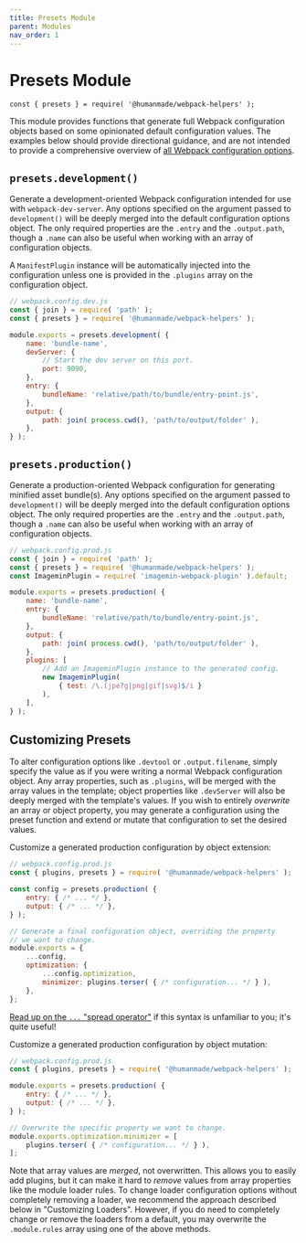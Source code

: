 ```yaml
---
title: Presets Module
parent: Modules
nav_order: 1
---
```


# Presets Module

`const { presets } = require( '@humanmade/webpack-helpers' );`

This module provides functions that generate full Webpack configuration objects based on some opinionated default configuration values. The examples below should provide directional guidance, and are not intended to provide a comprehensive overview of [all Webpack configuration options](https://webpack.js.org/configuration/).

## `presets.development()`

Generate a development-oriented Webpack configuration intended for use with `webpack-dev-server`. Any options specified on the argument passed to `development()` will be deeply merged into the default configuration options object. The only required properties are the `.entry` and the `.output.path`, though a `.name` can also be useful when working with an array of configuration objects.

A `ManifestPlugin` instance will be automatically injected into the configuration unless one is provided in the `.plugins` array on the configuration object.

```js
// webpack.config.dev.js
const { join } = require( 'path' );
const { presets } = require( '@humanmade/webpack-helpers' );

module.exports = presets.development( {
	name: 'bundle-name',
	devServer: {
		// Start the dev server on this port.
		port: 9090,
	},
	entry: {
		bundleName: 'relative/path/to/bundle/entry-point.js',
	},
	output: {
		path: join( process.cwd(), 'path/to/output/folder' ),
	},
} );
```

## `presets.production()`

Generate a production-oriented Webpack configuration for generating minified asset bundle(s). Any options specified on the argument passed to `development()` will be deeply merged into the default configuration options object. The only required properties are the `.entry` and the `.output.path`, though a `.name` can also be useful when working with an array of configuration objects.

```js
// webpack.config.prod.js
const { join } = require( 'path' );
const { presets } = require( '@humanmade/webpack-helpers' );
const ImageminPlugin = require( 'imagemin-webpack-plugin' ).default;

module.exports = presets.production( {
	name: 'bundle-name',
	entry: {
		bundleName: 'relative/path/to/bundle/entry-point.js',
	},
	output: {
		path: join( process.cwd(), 'path/to/output/folder' ),
	},
	plugins: [
		// Add an ImageminPlugin instance to the generated config.
		new ImageminPlugin(
			{ test: /\.(jpe?g|png|gif|svg)$/i }
		),
	],
} );
```

## Customizing Presets

To alter configuration options like `.devtool` or `.output.filename`, simply specify the value as if you were writing a normal Webpack configuration object. Any array properties, such as `.plugins`, will be merged with the array values in the template; object properties like `.devServer` will also be deeply merged with the template's values. If you wish to entirely _overwrite_ an array or object property, you may generate a configuration using the preset function and extend or mutate that configuration to set the desired values.

Customize a generated production configuration by object extension:

```js
// webpack.config.prod.js
const { plugins, presets } = require( '@humanmade/webpack-helpers' );

const config = presets.production( {
	entry: { /* ... */ },
	output: { /* ... */ },
} );

// Generate a final configuration object, overriding the property
// we want to change.
module.exports = {
	...config,
	optimization: {
		...config.optimization,
		minimizer: plugins.terser( { /* configuration... */ } ),
	},
};
```

[Read up on the `...` "spread operator"](https://developer.mozilla.org/en-US/docs/Web/JavaScript/Reference/Operators/Spread_syntax#Spread_in_object_literals) if this syntax is unfamiliar to you; it's quite useful!


Customize a generated production configuration by object mutation:

```js
// webpack.config.prod.js
const { plugins, presets } = require( '@humanmade/webpack-helpers' );

module.exports = presets.production( {
	entry: { /* ... */ },
	output: { /* ... */ },
} );

// Overwrite the specific property we want to change.
module.exports.optimization.minimizer = [
	plugins.terser( { /* configuration... */ } ),
];
```

Note that array values are _merged_, not overwritten. This allows you to easily add plugins, but it can make it hard to _remove_ values from array properties like the module loader rules. To change loader configuration options without completely removing a loader, we recommend the approach described below in "Customizing Loaders". However, if you do need to completely change or remove the loaders from a default, you may overwrite the `.module.rules` array using one of the above methods.
